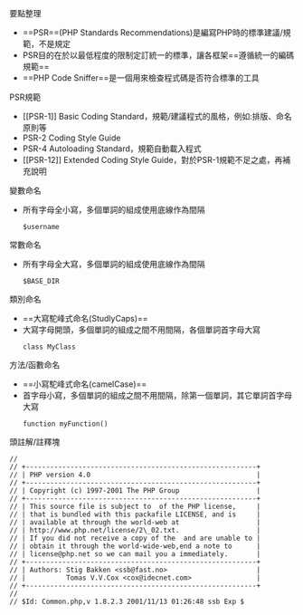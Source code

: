 要點整理
- ==PSR==(PHP Standards Recommendations)是編寫PHP時的標準建議/規範，不是規定
- PSR目的在於以最低程度的限制定訂統一的標準，讓各框架==遵循統一的編碼規範==
- ==PHP Code Sniffer==是一個用來檢查程式碼是否符合標準的工具

PSR規範
- [[PSR-1]] Basic Coding Standard，規範/建議程式的風格，例如:排版、命名原則等
- PSR-2 Coding Style Guide
- PSR-4 Autoloading Standard，規範自動載入程式
- [[PSR-12]] Extended Coding Style Guide，對於PSR-1規範不足之處，再補充說明

變數命名
- 所有字母全小寫，多個單詞的組成使用底線作為間隔
	```
	$username
	```

常數命名
- 所有字母全大寫，多個單詞的組成使用底線作為間隔
	```
	$BASE_DIR
	```

類別命名
- ==大寫駝峰式命名(StudlyCaps)==
- 大寫字母開頭，多個單詞的組成之間不用間隔，各個單詞首字母大寫
	```
	class MyClass
	```

方法/函數命名
- ==小寫駝峰式命名(camelCase)==
- 首字母小寫，多個單詞的組成之間不用間隔，除第一個單詞，其它單詞首字母大寫
	```
	function myFunction()
	```

頭註解/註釋塊
```
//
// +---------------------------------------------------------+
// | PHP version 4.0                                         |
// +---------------------------------------------------------+
// | Copyright (c) 1997-2001 The PHP Group                   |
// +---------------------------------------------------------+
// | This source file is subject to  of the PHP license,     |
// | that is bundled with this packafile LICENSE, and is     |
// | available at through the world-web at                   |
// | http://www.php.net/license/2\_02.txt.                   |
// | If you did not receive a copy of the  and are unable to |
// | obtain it through the world-wide-web,end a note to      |
// | license@php.net so we can mail you a immediately.       |
// +---------------------------------------------------------+
// | Authors: Stig Bakken <ssb@fast.no>                      |
// |          Tomas V.V.Cox <cox@idecnet.com>                |
// +---------------------------------------------------------+
//
// $Id: Common.php,v 1.8.2.3 2001/11/13 01:26:48 ssb Exp $
```